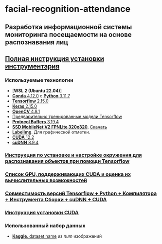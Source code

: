 # facial-recognition-attendance

## Разработка информационной системы мониторинга посещаемости на основе распознавания лиц

## [**Полная инструкция установки инструментария**](https://tensorflow-object-detection-api-tutorial.readthedocs.io/en/latest/install.html)

### Используемые технологии

- [**WSL 2 (Ubuntu 22.04)**]
- [**Conda** 4.12.0](https://www.anaconda.com/) с [**Python** 3.11.7](https://www.python.org/)
- [**Tensorflow** 2.15.0](https://www.tensorflow.org/)
- [**Keras** 2.15.0](https://keras.io/)
- [**OpenCV** 4.8.1](https://opencv.org/)
- [Предварительно тренированные модели Tensorflow](https://github.com/tensorflow/models)
- [**Protocol Buffers** 3.19.4](https://github.com/protocolbuffers/protobuf/)
- [**SSD MobileNet V2 FPNLite 320x320**](https://github.com/tensorflow/models/blob/master/research/object_detection/configs/tf2/ssd_mobilenet_v2_fpnlite_320x320_coco17_tpu-8.config). [Скачать](http://download.tensorflow.org/models/object_detection/tf2/20200711/ssd_mobilenet_v2_fpnlite_320x320_coco17_tpu-8.tar.gz)
- [**LabelImg**](https://github.com/tzutalin/labelImg). Для графической отметки.
- [**CUDA** 12.2](https://developer.nvidia.com/cuda-11.2.2-download-archive)
- [**cuDNN** 8.9.4](https://developer.nvidia.com/rdp/cudnn-archive)

### [Инструкция по установке и настройке окружения для распознавания объектов при помощи Tensorflow](https://tensorflow-object-detection-api-tutorial.readthedocs.io/en/latest/install.html)

### [Список GPU, поддерживающих CUDA и оценка их вычислительных возможностей](https://developer.nvidia.com/cuda-gpus)

### [Совместимость версий Tensorflow + Python + Компилятора + Инструмента Сборки + cuDNN + CUDA](https://www.tensorflow.org/install/source#gpu_support_2)

### [Инструкция установки CUDA](https://docs.nvidia.com/cuda/archive/11.2.2/cuda-installation-guide-microsoft-windows/index.html)

### Использованный набор данных

- [**Kaggle**. dataset name](https://www.kaggle.com/link) из *num* изображений
